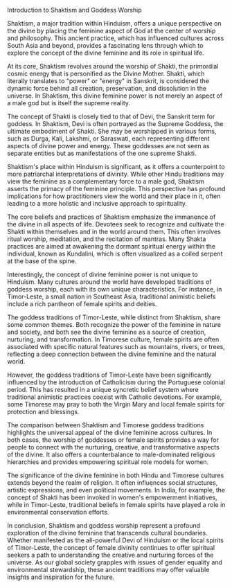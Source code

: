 Introduction to Shaktism and Goddess Worship

Shaktism, a major tradition within Hinduism, offers a unique perspective on the divine by placing the feminine aspect of God at the center of worship and philosophy. This ancient practice, which has influenced cultures across South Asia and beyond, provides a fascinating lens through which to explore the concept of the divine feminine and its role in spiritual life.

At its core, Shaktism revolves around the worship of Shakti, the primordial cosmic energy that is personified as the Divine Mother. Shakti, which literally translates to "power" or "energy" in Sanskrit, is considered the dynamic force behind all creation, preservation, and dissolution in the universe. In Shaktism, this divine feminine power is not merely an aspect of a male god but is itself the supreme reality.

The concept of Shakti is closely tied to that of Devi, the Sanskrit term for goddess. In Shaktism, Devi is often portrayed as the Supreme Goddess, the ultimate embodiment of Shakti. She may be worshipped in various forms, such as Durga, Kali, Lakshmi, or Saraswati, each representing different aspects of divine power and energy. These goddesses are not seen as separate entities but as manifestations of the one supreme Shakti.

Shaktism's place within Hinduism is significant, as it offers a counterpoint to more patriarchal interpretations of divinity. While other Hindu traditions may view the feminine as a complementary force to a male god, Shaktism asserts the primacy of the feminine principle. This perspective has profound implications for how practitioners view the world and their place in it, often leading to a more holistic and inclusive approach to spirituality.

The core beliefs and practices of Shaktism emphasize the immanence of the divine in all aspects of life. Devotees seek to recognize and cultivate the Shakti within themselves and in the world around them. This often involves ritual worship, meditation, and the recitation of mantras. Many Shakta practices are aimed at awakening the dormant spiritual energy within the individual, known as Kundalini, which is often visualized as a coiled serpent at the base of the spine.

Interestingly, the concept of divine feminine power is not unique to Hinduism. Many cultures around the world have developed traditions of goddess worship, each with its own unique characteristics. For instance, in Timor-Leste, a small nation in Southeast Asia, traditional animistic beliefs include a rich pantheon of female spirits and deities.

The goddess traditions of Timor-Leste, while distinct from Shaktism, share some common themes. Both recognize the power of the feminine in nature and society, and both see the divine feminine as a source of creation, nurturing, and transformation. In Timorese culture, female spirits are often associated with specific natural features such as mountains, rivers, or trees, reflecting a deep connection between the divine feminine and the natural world.

However, the goddess traditions of Timor-Leste have been significantly influenced by the introduction of Catholicism during the Portuguese colonial period. This has resulted in a unique syncretic belief system where traditional animistic practices coexist with Catholic devotions. For example, some Timorese may pray to both the Virgin Mary and local female spirits for protection and blessings.

The comparison between Shaktism and Timorese goddess traditions highlights the universal appeal of the divine feminine across cultures. In both cases, the worship of goddesses or female spirits provides a way for people to connect with the nurturing, creative, and transformative aspects of the divine. It also offers a counterbalance to male-dominated religious hierarchies and provides empowering spiritual role models for women.

The significance of the divine feminine in both Hindu and Timorese cultures extends beyond the realm of religion. It often influences social structures, artistic expressions, and even political movements. In India, for example, the concept of Shakti has been invoked in women's empowerment initiatives, while in Timor-Leste, traditional beliefs in female spirits have played a role in environmental conservation efforts.

In conclusion, Shaktism and goddess worship represent a profound exploration of the divine feminine that transcends cultural boundaries. Whether manifested as the all-powerful Devi of Hinduism or the local spirits of Timor-Leste, the concept of female divinity continues to offer spiritual seekers a path to understanding the creative and nurturing forces of the universe. As our global society grapples with issues of gender equality and environmental stewardship, these ancient traditions may offer valuable insights and inspiration for the future.